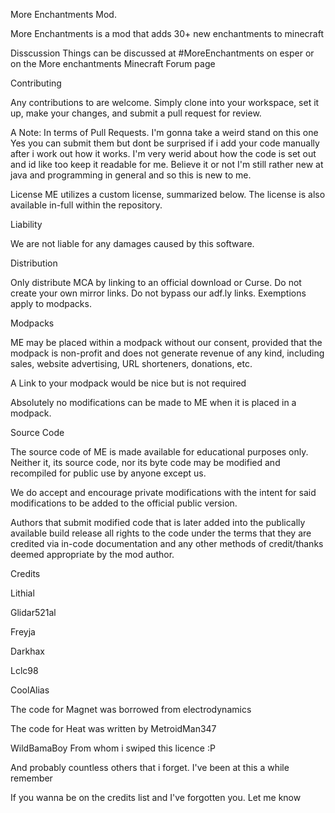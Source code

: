 More Enchantments Mod.

More Enchantments is a mod that adds 30+ new enchantments to minecraft

Disscussion
Things can be discussed at #MoreEnchantments on esper or on 
the More enchantments Minecraft Forum page

Contributing

Any contributions to are welcome. Simply clone into your workspace, set it up, make your changes, and submit a pull request for review.

A Note:
In terms of Pull Requests. I'm gonna take a weird stand on this one
Yes you can submit them but dont be surprised if i add your code manually after i work out 
how it works. I'm very werid about how the code is set out and id like too keep it readable for me.
Believe it or not I'm still rather new at java and programming in general and so this is new to me.

License
ME utilizes a custom license, summarized below. The license is also available in-full within the repository.

Liability

We are not liable for any damages caused by this software.

Distribution

Only distribute MCA by linking to an official download or Curse. Do not create your own mirror links. Do not bypass our adf.ly links. Exemptions apply to modpacks.

Modpacks

ME may be placed within a modpack without our consent, provided that the modpack is non-profit and does not generate revenue of any kind, including sales, website advertising, URL shorteners, donations, etc.

A Link to your modpack would be nice but is not required

Absolutely no modifications can be made to ME when it is placed in a modpack.

Source Code

The source code of ME is made available for educational purposes only. Neither it, its source code, nor its byte code may be modified and recompiled for public use by anyone except us.

We do accept and encourage private modifications with the intent for said modifications to be added to the official public version.

Authors that submit modified code that is later added into the publically available build release all rights to the code under the terms that they are credited via in-code documentation and any other methods of credit/thanks deemed appropriate by the mod author.

Credits

Lithial

Glidar521al

Freyja

Darkhax

Lclc98

CoolAlias

The code for Magnet was borrowed from electrodynamics

The code for Heat was written by MetroidMan347

WildBamaBoy From whom i swiped this licence :P

And probably countless others that i forget. I've been at this a while remember

If you wanna be on the credits list and I've forgotten you. Let me know